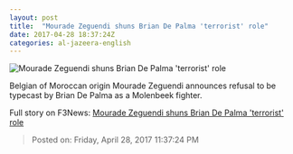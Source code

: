 ```yaml
---
layout: post
title:  "Mourade Zeguendi shuns Brian De Palma 'terrorist' role"
date: 2017-04-28 18:37:24Z
categories: al-jazeera-english
---
```


![Mourade Zeguendi shuns Brian De Palma 'terrorist' role](http://www.aljazeera.com/mritems/Images/2017/4/28/17be8abc640b4761b12dd3dcb2690743_18.jpg)

Belgian of Moroccan origin Mourade Zeguendi announces refusal to be typecast by Brian De Palma as a Molenbeek fighter.


Full story on F3News: [Mourade Zeguendi shuns Brian De Palma 'terrorist' role](http://www.f3nws.com/n/tGscgF)

> Posted on: Friday, April 28, 2017 11:37:24 PM
